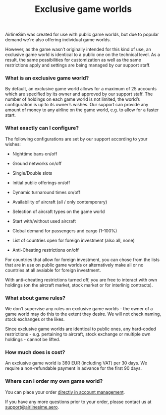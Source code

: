 ﻿---
title: "Exclusive game worlds"
weight: 40
pre: "<b>2.4 </b>"
---


AirlineSim was created for use with public game worlds, but due to popular demand we're also offering individual game worlds.

However, as the game wasn’t originally intended for this kind of use, an exclusive game world is identical to a public one on the technical level. As a result, the same possibilities for customization as well as the same restrictions apply and settings are being managed by our support staff.


### What is an exclusive game world?


By default, an exclusive game world allows for a maximum of 25 accounts which are specified by its owner and approved by our support staff.
The number of holdings on each game world is not limited, the world’s configuration is up to its owner’s wishes. Our support can provide any amount of money to any airline on the game world, e.g. to allow for a faster start.



### What exactly can I configure?


The following configurations are set by our support according to your wishes:


* Nighttime bans on/off

* Ground networks on/off

* Single/Double slots

* Initial public offerings on/off

* Dynamic turnaround times on/off

* Availability of aircraft (all / only contemporary)

* Selection of aircraft types on the game world

* Start with/without used aircraft

* Global demand for passengers and cargo (1-100%)

* List of countries open for foreign investment (also all, none)
* Anti-Cheating restrictions on/off

For countries that allow for foreign investment, you can chose from the lists that are in use on public game worlds or alternatively make all or no countries at all avaiable for foreign investment.

With anti-cheating restrictions turned off, you are free to interact with own holdings (on the aircraft market, stock market or for interlinig contracts).

### What about game rules?


We don’t supervise any rules on exclusive game worlds - the owner of a game world may do this to the extent they desire. We will not check naming, stock exchanges or the likes.


Since exclusive game worlds are identical to public ones, any hard-coded restrictions - e.g. pertaining to aircraft, stock exchange or multiple own holdings - cannot be lifted.



### How much does is cost?


An exclusive game world is 360 EUR (including VAT) per 30 days. We require a non-refundable payment in advance for the first 90 days.



### Where can I order my own game world?


You can place your order [directly in account management](https://accounts.airlinesim.aero/app/account/worlds).


If you have any more questions prior to your order, please contact us at [support@airlinesime.aero](mailto:support@airlinesime.aero).


